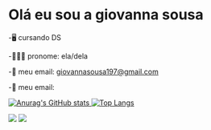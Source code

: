 # Olá eu sou a giovanna sousa


-🖥️ cursando DS

-👩🏽‍💼 pronome: ela/dela

-💼 meu email: giovannasousa197@gmail.com

-💼 meu email:<a href="https://gitchub.com/giihsousaa">

![Anurag's GitHub stats](https://github-readme-stats.vercel.app/api?username=giihsousaa&show_icons=true&theme=radical&title_color=f7ff04&text_color=f7ff04&bg_color=d14cff)
[![Top Langs](https://github-readme-stats.vercel.app/api/top-langs/?username=giihsousaa&layout=compact)](https://github.com/giihsousaa/github-readme-stats)

 <a href="https://instagram.com/_giihsousaa_" target="_blank"><img src="https://img.shields.io/badge/-Instagram-%23E4405F?style=for-the-badge&logo=instagram&logoColor=white" target="_blank"></a> <a
                                                                                                                                                                                            href="mailto:giovannasousa197@gmail.com"><img src="https://img.shields.io/badge/-Gmail-%23333?style=for-the-badge&logo=gmail&logoColor=white" target="_blank"></a> 








